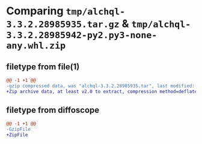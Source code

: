 # Comparing `tmp/alchql-3.3.2.28985935.tar.gz` & `tmp/alchql-3.3.2.28985942-py2.py3-none-any.whl.zip`

## filetype from file(1)

```diff
@@ -1 +1 @@
-gzip compressed data, was "alchql-3.3.2.28985935.tar", last modified: Wed Jul 19 09:15:56 2023, max compression
+Zip archive data, at least v2.0 to extract, compression method=deflate
```

## filetype from diffoscope

```diff
@@ -1 +1 @@
-GzipFile
+ZipFile
```

